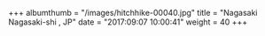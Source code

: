 +++
albumthumb = "/images/hitchhike-00040.jpg"
title = "Nagasaki Nagasaki-shi , JP"
date = "2017:09:07 10:00:41"
weight = 40
+++
